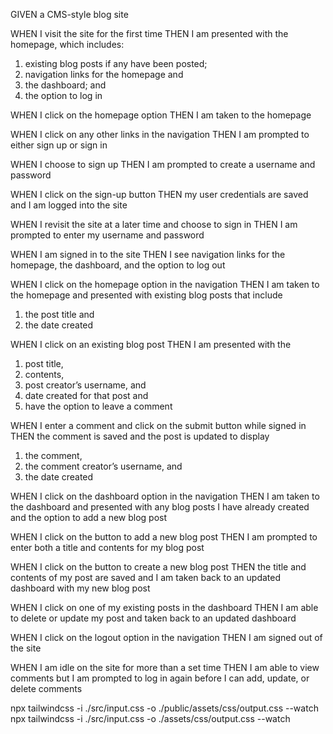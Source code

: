 <!-- 
Blog Post
Post Title
Contents
Post Creator's Username,
Date Created

Option to leave comment

 -->

GIVEN a CMS-style blog site

WHEN I visit the site for the first time
THEN I am presented with the homepage, which includes:
1. existing blog posts if any have been posted; <!-- process -->
2. navigation links for the homepage and
3. the dashboard; and
4. the option to log in
<!-- checked -->
WHEN I click on the homepage option
THEN I am taken to the homepage
<!-- checked -->

WHEN I click on any other links in the navigation
THEN I am prompted to either sign up or sign in
<!-- handlebars; later -->

WHEN I choose to sign up
THEN I am prompted to create a username and password
<!-- handlebars; later -->

WHEN I click on the sign-up button
THEN my user credentials are saved and I am logged into the site
<!-- handlebars; later -->

WHEN I revisit the site at a later time and choose to sign in
THEN I am prompted to enter my username and password
<!-- handlebars; later -->

WHEN I am signed in to the site
THEN I see navigation links for the homepage, the dashboard, and the option to log out
<!-- handlebars; later -->

WHEN I click on the homepage option in the navigation
THEN I am taken to the homepage and presented with existing blog posts that include
1. the post title and
2. the date created
<!-- model includes both; -->

WHEN I click on an existing blog post
THEN I am presented with the 
1. post title, <!-- title -->
2. contents, <!-- content? -->
3. post creator’s username, and <!-- user_id -->
4. date created for that post and <!-- createdAt -->
5. have the option to leave a comment

WHEN I enter a comment and click on the submit button while signed in
THEN the comment is saved and the post is updated to display
1. the comment,
2. the comment creator’s username, and
3. the date created

WHEN I click on the dashboard option in the navigation
THEN I am taken to the dashboard and presented with any blog posts I have already created and the option to add a new blog post

WHEN I click on the button to add a new blog post
THEN I am prompted to enter both a title and contents for my blog post

WHEN I click on the button to create a new blog post
THEN the title and contents of my post are saved and I am taken back to an updated dashboard with my new blog post

WHEN I click on one of my existing posts in the dashboard
THEN I am able to delete or update my post and taken back to an updated dashboard

WHEN I click on the logout option in the navigation
THEN I am signed out of the site

WHEN I am idle on the site for more than a set time
THEN I am able to view comments but I am prompted to log in again before I can add, update, or delete comments

npx tailwindcss -i ./src/input.css -o ./public/assets/css/output.css --watch
npx tailwindcss -i ./src/input.css -o ./assets/css/output.css --watch